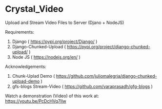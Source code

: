 # Crystal_Video
Upload and Stream Video Files to Server (Djano + NodeJS)

Requirements:

1. Django ( https://pypi.org/project/Django/ )
2. Django-Chunked-Upload ( https://pypi.org/project/django-chunked-upload/ )
3. Node JS ( https://nodejs.org/en/ )


Acknowledgements:

1. Chunk-Uplad Demo ( https://github.com/juliomalegria/django-chunked-upload-demo )
2. gfs-blogs Stream-Video ( https://github.com/varaprasadh/gfg-blogs )

Watch a demonstration (Video) of this work at:
https://youtu.be/PcDcHVq7IIw
